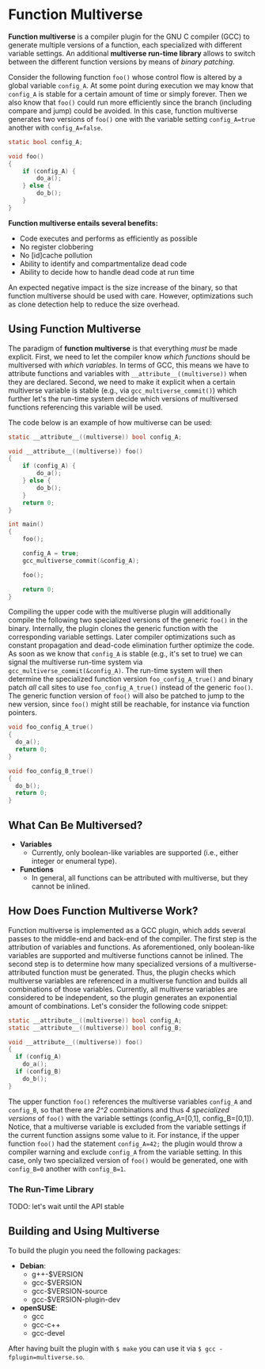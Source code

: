 # Function Multiverse
__Function multiverse__ is a compiler plugin for the GNU C compiler (GCC) to generate multiple versions of a function, each specialized with different variable settings.  An additional __multiverse run-time library__ allows to switch between the different function versions by means of *binary patching*.

Consider the following function `foo()` whose control flow is altered by a global variable `config_A`.  At some point during execution we may know that `config_A` is stable for a certain amount of time or simply forever.  Then we also know that `foo()` could run more efficiently since the branch (including compare and jump) could be avoided.  In this case, function multiverse generates two versions of `foo()` one with the variable setting `config_A=true` another with `config_A=false`.

```c
static bool config_A;

void foo()
{
    if (config_A) {
        do_a();
    } else {
        do_b();
    }
}
```

__Function multiverse entails several benefits:__
* Code executes and performs as efficiently as possible
* No register clobbering
* No [id]cache pollution
* Ability to identify and compartmentalize dead code
* Ability to decide how to handle dead code at run time

An expected negative impact is the size increase of the binary, so that function multiverse should be used with care.  However, optimizations such as clone detection help to reduce the size overhead.


## Using Function Multiverse
The paradigm of __function multiverse__ is that everything *must* be made explicit.  First, we need to let the compiler know *which functions* should be multiversed with *which variables*.  In terms of GCC, this means we have to attribute functions and variables with `__attribute__((multiverse))` when they are declared.  Second, we need to make it explicit when a certain multiverse variable is stable (e.g., via `gcc_multiverse_commit()`) which further let's the run-time system decide which versions of multiversed functions referencing this variable will be used.

The code below is an example of how multiverse can be used:

```c
static __attribute__((multiverse)) bool config_A;

void __attribute__((multiverse)) foo()
{
    if (config_A) {
        do_a();
    } else {
        do_b();
    }
    return 0;
}

int main()
{
    foo();

    config_A = true;
    gcc_multiverse_commit(&config_A);

    foo();

    return 0;
}
```

Compiling the upper code with the multiverse plugin will additionally compile the following two specialized versions of the generic `foo()` in the binary.  Internally, the plugin clones the generic function with the corresponding variable settings.  Later compiler optimizations such as constant propagation and dead-code elimination further optimize the code.  As soon as we know that `config_A` is stable (e.g., it's set to true) we can signal the multiverse run-time system via `gcc_multiverse_commit(&config_A)`.  The run-time system will then determine the specialized function version `foo_config_A_true()` and binary patch *all* call sites to use `foo_config_A_true()` instead of the generic `foo()`.  The generic function version of `foo()` will also be patched to jump to the new version, since `foo()` might still be reachable, for instance via function pointers.

```c
void foo_config_A_true()
{
  do_a();
  return 0;
}

void foo_config_B_true()
{
  do_b();
  return 0;
}
```

## What Can Be Multiversed?
* __Variables__
  * Currently, only boolean-like variables are supported (i.e., either integer or enumeral type).
* __Functions__
  * In general, all functions can be attributed with multiverse, but they cannot be inlined.


## How Does Function Multiverse Work?
Function multiverse is implemented as a GCC plugin, which adds several passes to the middle-end and back-end of the compiler.  The first step is the attribution of variables and functions.  As aforementioned, only boolean-like variables are supported and multiverse functions cannot be inlined.  The second step is to determine how many specialized versions of a multiverse-attributed function must be generated.  Thus, the plugin checks which multiverse variables are referenced in a multiverse function and builds all combinations of those variables.  Currently, all multiverse variables are considered to be independent, so the plugin generates an exponential amount of combinations.  Let's consider the following code snippet:

```c
static __attribute__((multiverse)) bool config_A;
static __attribute__((multiverse)) bool config_B;

void __attribute__((multiverse)) foo()
{
  if (config_A)
    do_a();
  if (config_B)
    do_b();
}
```

The upper function `foo()` references the multiverse variables `config_A` and `config_B`, so that there are _2^2_ combinations and thus _4 specialized versions_ of `foo()` with the variable settings (config_A=[0,1], config_B=[0,1]).  Notice, that a multiverse variable is excluded from the variable settings if the current function assigns some value to it.  For instance, if the upper function `foo()` had the statement `config_A=42;` the plugin would throw a compiler warning and exclude `config_A` from the variable setting.  In this case, only two specialized version of `foo()` would be generated, one with `config_B=0` another with `config_B=1`.


### The Run-Time Library
TODO: let's wait until the API stable


## Building and Using Multiverse
To build the plugin you need the following packages:
* __Debian__:
  * g++-$VERSION
  * gcc-$VERSION
  * gcc-$VERSION-source
  * gcc-$VERSION-plugin-dev
* __openSUSE__:
  * gcc
  * gcc-c++
  * gcc-devel

After having built the plugin with `$ make` you can use it via `$ gcc -fplugin=multiverse.so`.
